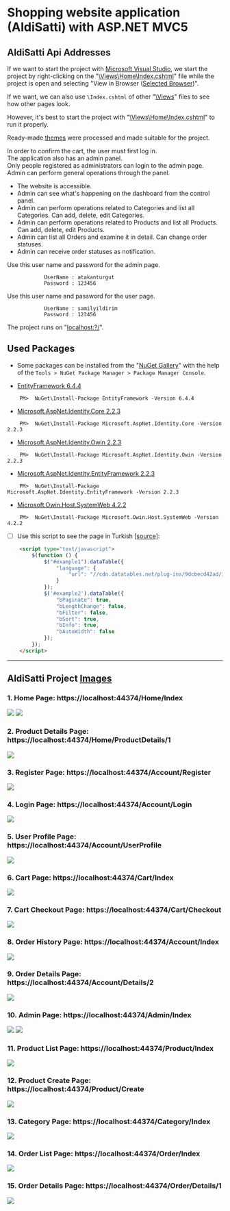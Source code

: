 # Shopping website application (AldiSatti) with ASP.NET MVC5

## AldiSatti Api Addresses

If we want to start the project with [Microsoft Visual Studio](https://visualstudio.microsoft.com/), we start the project by right-clicking on the "[\Views\Home\Index.cshtml](https://github.com/AtakanTurgut/aldisatti/blob/main/aldiSatti/Views/Home/Index.cshtml)" file while the project is open and selecting "View in Browser ([Selected Browser](https://www.google.com.tr/))".

If we want, we can also use `\Index.cshtml` of other "[\Views](https://github.com/AtakanTurgut/aldisatti/blob/main/aldiSatti/Views/Home/Index.cshtml)" files to see how other pages look.

However, it's best to start the project with "[\Views\Home\Index.cshtml](https://github.com/AtakanTurgut/aldisatti/blob/main/aldiSatti/Views/Home/Index.cshtml)" to run it properly.

Ready-made [themes](https://www.free-css.com/free-css-templates) were processed and made suitable for the project.

In order to confirm the cart, the user must first log in. <br />
The application also has an admin panel. <br />
Only people registered as administrators can login to the admin page. <br />
Admin can perform general operations through the panel. <br />
<ul>
  <li>The website is accessible.</li>
  <li>Admin can see what's happening on the dashboard from the control panel.</li>
  <li>Admin can perform operations related to Categories and list all Categories. Can add, delete, edit Categories.</li>
  <li>Admin can perform operations related to Products and list all Products. Can add, delete, edit Products.</li>
  <li>Admin can list all Orders and examine it in detail. Can change order statuses.</li>
  <li>Admin can receive order statuses as notification.</li>
</ul>  

Use this user name and password for the admin page.

                UserName : atakanturgut
                Password : 123456

Use this user name and password for the user page.

                UserName : samilyildirim
                Password : 123456

The project runs on "[localhost:?/](https://localhost:44374/)".

## Used Packages

- Some packages can be installed from the "[NuGet Gallery](https://www.nuget.org/packages/Microsoft.AspNet.Identity.Core)" with the help of the `Tools > NuGet Package Manager > Package Manager Console`.

- [EntityFramework 6.4.4](https://www.nuget.org/packages/EntityFramework/)
```
    PM>  NuGet\Install-Package EntityFramework -Version 6.4.4
```
- [Microsoft.AspNet.Identity.Core 2.2.3](https://www.nuget.org/packages/Microsoft.AspNet.Identity.Core)
```
    PM>  NuGet\Install-Package Microsoft.AspNet.Identity.Core -Version 2.2.3
```
- [Microsoft.AspNet.Identity.Owin 2.2.3](https://www.nuget.org/packages/Microsoft.AspNet.Identity.Owin/)
```
    PM>  NuGet\Install-Package Microsoft.AspNet.Identity.Owin -Version 2.2.3
```
- [Microsoft.AspNet.Identity.EntityFramework 2.2.3](https://www.nuget.org/packages/Microsoft.AspNet.Identity.EntityFramework/)
```
    PM>  NuGet\Install-Package Microsoft.AspNet.Identity.EntityFramework -Version 2.2.3
```
- [Microsoft.Owin.Host.SystemWeb 4.2.2](https://www.nuget.org/packages/Microsoft.Owin.Host.SystemWeb)
```
    PM>  NuGet\Install-Package Microsoft.Owin.Host.SystemWeb -Version 4.2.2
```

- [ ] Use this script to see the page in Turkish [[source]](https://datatables.net/examples/advanced_init/language_file.html):
```html
    <script type="text/javascript">
        $(function () {
            $("#example1").dataTable({
                "language": {
                    "url": "//cdn.datatables.net/plug-ins/9dcbecd42ad/i18n/Turkish.json"
                }
            });
            $('#example2').dataTable({
                "bPaginate": true,
                "bLengthChange": false,
                "bFilter": false,
                "bSort": true,
                "bInfo": true,
                "bAutoWidth": false
            });
        });
    </script>

```

----
## AldiSatti Project [Images](https://github.com/AtakanTurgut/aldisatti/tree/main/pictures)

### 1. Home Page:  https://localhost:44374/Home/Index
![](/pictures/HomePage1.PNG) 
![](/pictures/HomePage2.PNG)

### 2. Product Details Page:  https://localhost:44374/Home/ProductDetails/1
![](/pictures/ProductDetailsPage.PNG)

### 3. Register Page:  https://localhost:44374/Account/Register
![](/pictures/RegisterPage.PNG)

### 4. Login Page:  https://localhost:44374/Account/Login
![](/pictures/LoginPage.PNG)

### 5. User Profile Page:  https://localhost:44374/Account/UserProfile
![](/pictures/UserProfilePage.PNG)

### 6. Cart Page:  https://localhost:44374/Cart/Index
![](/pictures/CartPage.PNG)

### 7. Cart Checkout Page:  https://localhost:44374/Cart/Checkout
![](/pictures/CheckoutPage.PNG)

### 8. Order History Page:  https://localhost:44374/Account/Index
![](/pictures/AccountPage.PNG)

### 9. Order Details Page:  https://localhost:44374/Account/Details/2
![](/pictures/AccountDetailsPage.PNG)

### 10. Admin Page:  https://localhost:44374/Admin/Index
![](/pictures/AdminPage.PNG)
![](/pictures/AdminPageCorner.PNG)

### 11. Product List Page:  https://localhost:44374/Product/Index
![](/pictures/ProductPage.PNG)

### 12. Product Create Page:  https://localhost:44374/Product/Create
![](/pictures/ProductCreatePage.PNG)

### 13. Category Page:  https://localhost:44374/Category/Index
![](/pictures/CategoryPage.PNG)

### 14. Order List Page:  https://localhost:44374/Order/Index
![](/pictures/OrderPage.PNG)

### 15. Order Details Page:  https://localhost:44374/Order/Details/1
![](/pictures/OrderDetailsPage.PNG)
